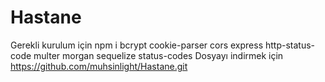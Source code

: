 # Hastane
Gerekli kurulum  için 
npm i  bcrypt cookie-parser cors express http-status-code  multer morgan sequelize status-codes
Dosyayı indirmek için  https://github.com/muhsinlight/Hastane.git
